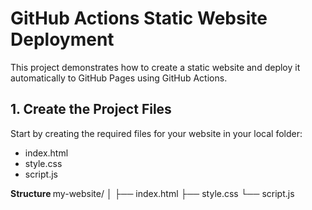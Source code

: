 
<h1><b>GitHub Actions Static Website Deployment</b></h1>

This project demonstrates how to create a static website and deploy it automatically to GitHub Pages using GitHub Actions.
<h2><b>1. Create the Project Files</b></h2>

Start by creating the required files for your website in your local folder:
<ul>
  <li>index.html</li>
  <li>style.css</li>
  <li>script.js</li>
</ul>
<b> Structure </b>
my-website/
│
├── index.html
├── style.css
└── script.js

